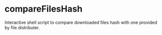 # compareFilesHash
Interactive shell script to compare downloaded files hash with one provided by file distributer.
